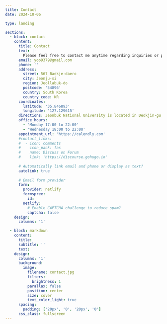 ```yaml
---
title: Contact
date: 2024-10-06

type: landing

sections:
  - block: contact
    content:
      title: Contact
      text: |-
        Please feel free to contact me anytime regarding inquiries or projects using the methods below.
      email: yoo9379@gmail.com
      phone: ''
      address:
        street: 567 Baekje-daero
        city: Jeonju-si
        region: Jeollabuk-do
        postcode: '54896'
        country: South Korea
        country_code: KR
      coordinates:
        latitude: '35.846893'
        longitude: '127.129615'
      directions: Jeonbuk National University is located in Deokjin-gu, Jeonju, and you can reach the university's main gate by bus or taxi within Jeonju. The Department of Computer Science and Artificial Intelligence is located in the Engineering College Building No. 7, and you can take the campus shuttle bus from the main gate to that building.
      office_hours:
        - 'Monday 17:00 to 22:00'
        - 'Wednesday 18:00 to 22:00'
      appointment_url: 'https://calendly.com'
      #contact_links:
      #  - icon: comments
      #    icon_pack: fas
      #    name: Discuss on Forum
      #    link: 'https://discourse.gohugo.io'
    
      # Automatically link email and phone or display as text?
      autolink: true
    
      # Email form provider
      form:
        provider: netlify
        formspree:
          id:
        netlify:
          # Enable CAPTCHA challenge to reduce spam?
          captcha: false
    design:
      columns: '1'

  - block: markdown
    content:
      title:
      subtitle: ''
      text:
    design:
      columns: '1'
      background:
        image: 
          filename: contact.jpg
          filters:
            brightness: 1
          parallax: false
          position: center
          size: cover
          text_color_light: true
      spacing:
        padding: ['20px', '0', '20px', '0']
      css_class: fullscreen
---
```

